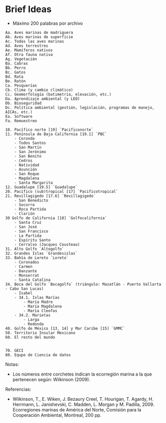 # Brief Ideas

- Máximo 200 palabras por archivo

```
Aa. Aves marinas de madriguera
Ab. Aves marinas de superficie
Ac. Todas las aves marinas
Ad. Aves terrestres
Ae. Mamíferos nativos
Af. Otra fauna nativa
Ag. Vegetación
Ba. Cabras
Bb. Perro
Bc. Gatos
Bd. Rata
Be. Ratón
Ca. Pesquerías
Cb. Clima (y cambio climático)
Cc. Geomorfología (batimetría, elevación, etc.)
Da. Aprendizaje ambiental (y LEO)
Db. Bioseguridad
Dc. Política ambiental (gestión, legislación, programas de manejo, AICAs, etc.)
Ea. Software
Fa. Remuestreo
```

```
10. Pacífico norte [19] `Pacificonorte`
11. Península de Baja California [19.1] `PBC`
    - Corondo
    - Todos Santos
    - San Martín
    - San Jerónimo
    - San Benito
    - Cedros
    - Natividad
    - Asunción
    - San Roque
    - Magdalena
    - Santa Margarita
12. Guadalupe [19.5] `Guadalupe`
20. Pacífico (sub)tropical [17] `Pacificotropical`
21. Revillagigedo [17.6] `Revillagigedo`
    - San Benedicto
    - Socorro
    - Roca Partida
    - Clarión
30 Golfo de California [18] `Golfocalifornia`
    - Santa Cruz
    - San José
    - San Francisco
    - La Partida
    - Espíritu Santo
    - Cerralvo (Jacques Cousteau)
31. Alto Golfo `Altogolfo`
32. Grandes Islas `Grandesislas`
33. Bahía de Loreto `Loreto`
    - Coronados
    - Carmen
    - Danzante
    - Monserrat
    - Santa Catalina
34. Boca del Golfo `Bocagolfo` (triángulo: Mazatlán - Puerto Vallarta - Cabo San Lucas)
    - Isabel
    - 34.1. Islas Marías
        - María Madre
        - María Magdalena
        - María Cleofas
    - 34.2. Marietas
        - Larga
        - Redonda
40. Golfo de México [13, 14] y Mar Caribe [15] `GMMC`
50. Territorio Insular Mexicano
60. El resto del mundo


70. GECI
80. Equpo de Ciencia de datos
```

Notas:

- Los números entre corchetes indican la ecorregión marina a la que pertenecen según: Wilkinson (2009).

Referencias:

- Wilkinson, T., E. Wiken, J. Bezaury Creel, T. Hourigan, T. Agardy, H. Herrmann, L. Janishevski, C. Madden, L. Morgan y
  M. Padilla, 2009. Ecorregiones marinas de América del Norte, Comisión para la Cooperación Ambiental, Montreal, 200 pp.
